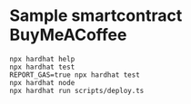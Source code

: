 # Sample smartcontract BuyMeACoffee


```shell
npx hardhat help
npx hardhat test
REPORT_GAS=true npx hardhat test
npx hardhat node
npx hardhat run scripts/deploy.ts
```
